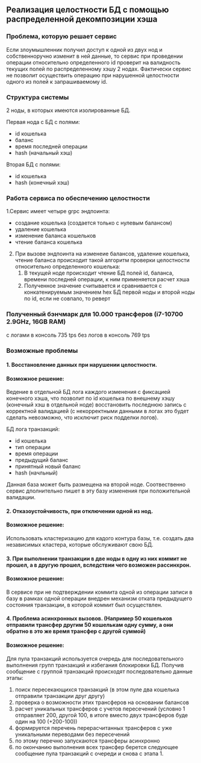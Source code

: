 ## Реализация целостности БД с помощью распределенной декомпозиции хэша

### Проблема, которую решает сервис
Если злоумышленник получил доступ к одной из двух нод и собственноручно изменит в ней данные, то сервис при проведении операции относительно определенного id проверит на валидность текущих полей по распределенному хэшу 2 нодах. Фактически сервис не позволит осуществить операцию при нарушенной целостности одного из полей к запрашиваемому id.

### Структура системы
2 ноды, в которых имеются изолированные БД.

Первая нода с БД с полями:
- id кошелька 
- баланс
- время последней операции
- hash (начальный хэш)

Вторая БД с полями:
- id кошелька
- hash (конечный хэш)

### Работа сервиса по обеспечению целостности
1.Сервис имеет четыре grpc эндпоинта:
- создание кошелька (создается только с нулевым балансом)
- удаление кошелька
- изменение баланса кошельков
- чтение баланса кошелька
2. При вызове эндпоинта на изменеие балансов, удаление кошелька, чтение баланса происходит такой алгоритм проверки целостности относительно определенного кошелька:
   1. В текущей ноде происходит чтение БД полей id, баланса, времени последней операции, к ним применяется расчет хэша
   2. Полученное значение считывается и сравнивается с конкатенируемым значением hex БД первой ноды и второй ноды по id, если не совпало, то реверт

### Полученный бэнчмарк для 10.000 трансферов (i7-10700 2.9GHz, 16GB RAM)
с логами в консоль 735 tps
без логов в консоль 769 tps

### Возможные проблемы
#### 1. Восстановление данных при нарушении целостности.
#### Возможное решение:
Ведение в отдельной БД лога каждого изменения с фиксацией конечного хэша, что позволит по id кошелька по внешнему хэшу (конечный хэш в отдельной ноде) 
восстановить последнюю запись с корректной валидацией (с некорректными данными в логах это будет сделать невозможно, что исключит риск подделки логов).

БД лога транзакций:
- id кошелька
- тип операции
- время операции
- предыдущий баланс
- принятный новый баланс
- hash (начльный)

Данная база может быть размещена на второй ноде. Соотвественно сервис дполнительно пишет в эту базу изменения при положительной валидации.

#### 2. Отказоустойчивость, при отключении одной из нод.
#### Возможное решение:
Использовать кластеризацию для кадого контура базы, т.е. создать два независимых кластера, которые обслуживают свою БД.

#### 3. При выполнении транзакции в две ноды в одну из них коммит не прошел, а в другую прошел, вследствии чего возможен рассинхрон.
#### Возможное решение:
В сервисе при не подтверждении коммита одной из операции записи в базу в рамках одной операции внедрен механизм отката предыдущего состояния транзакции, в которой коммит был осуществлен.

#### 4. Проблема асинхронных вызовов. (Например 50 кошельков отправили трансфер другим 50 кошелькам одну сумму, а они обратно в это же время трансфер с другой суммой)
#### Возможное решение:
Для пула транзакций используется очередь для последовательного выполнения групп транзакций и избегания блокировки БД. Получив сообщение с группой транзакций происходят 
последовательно данные этапы:
1. поиск пересекающихся транзакций (в этом пуле два кошелька отправили транзакции друг другу)
2. проверка о возможности этих трансферов на основании балансов 
3. расчет уникальных трансферов с учетов пересечений (условно 1 отправляет 200, другой 100, в итоге вместо двух трансферов буде один на 100 (+200-100))   
4. формируется перечень перерасчитанных трансферов с уже уникальными переводами без пересечений
5. по этому перечню запускаются трансферы асинхронно
6. по окончанию выполнения всех трансфер берется следующее сообщение пула транзакций с очереди и снова с этапа 1.
